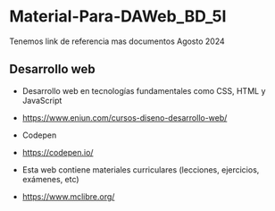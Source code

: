 # Material-Para-DAWeb_BD_5I
Tenemos link de referencia mas documentos Agosto 2024

## Desarrollo web
- Desarrollo web en tecnologías fundamentales como CSS, HTML y JavaScript
- https://www.eniun.com/cursos-diseno-desarrollo-web/

- Codepen
- https://codepen.io/

 - Esta web contiene materiales curriculares (lecciones, ejercicios, exámenes, etc)
 - https://www.mclibre.org/

